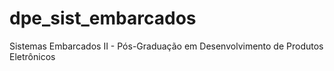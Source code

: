 # dpe_sist_embarcados
Sistemas Embarcados II - Pós-Graduação em Desenvolvimento de Produtos Eletrônicos
